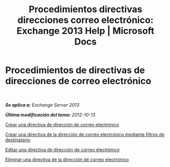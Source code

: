 ﻿---
title: 'Procedimientos directivas direcciones correo electrónico: Exchange 2013 Help | Microsoft Docs'
TOCTitle: Procedimientos de directivas de direcciones de correo electrónico
ms:assetid: 7b49b51d-265e-4857-a283-4368e858f8a5
ms:mtpsurl: https://technet.microsoft.com/es-es/library/Aa998940(v=EXCHG.150)
ms:contentKeyID: 49895733
ms.date: 04/23/2018
mtps_version: v=EXCHG.150
ms.translationtype: HT
---

# Procedimientos de directivas de direcciones de correo electrónico

 

_**Se aplica a:** Exchange Server 2013_

_**Última modificación del tema:** 2012-10-13_

[Crear una directiva de dirección de correo electrónico](create-an-email-address-policy-exchange-2013-help.md)

[Crear una directiva de la dirección de correo electrónico mediante filtros de destinatario](create-an-email-address-policy-by-using-recipient-filters-exchange-2013-help.md)

[Editar una directiva de dirección de correo electrónico](edit-an-email-address-policy-exchange-2013-help.md)

[Eliminar una directiva de la dirección de correo electrónico](remove-an-email-address-policy-exchange-2013-help.md)

